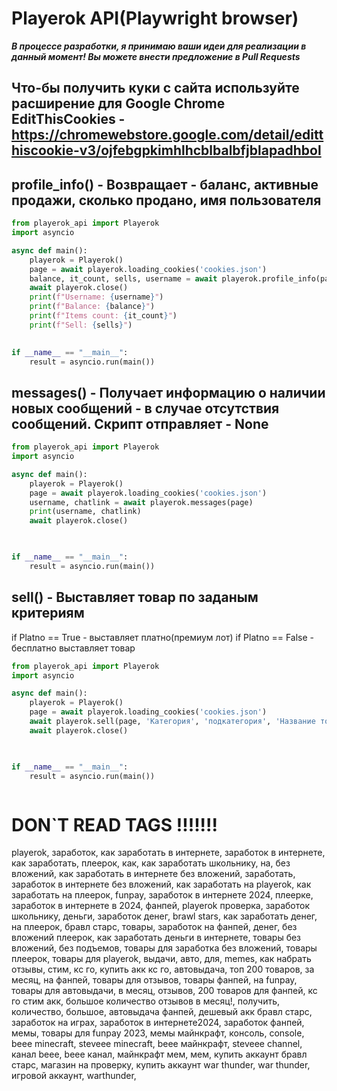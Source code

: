 # Playerok API(Playwright browser)
___В процессе разработки, я принимаю ваши идеи для реализации в данный момент! Вы можете внести предложение в Pull Requests___ 

## Что-бы получить куки с сайта используйте расширение для Google Chrome EditThisCookies - https://chromewebstore.google.com/detail/editthiscookie-v3/ojfebgpkimhlhcblbalbfjblapadhbol

## profile_info() - Возвращает - баланс, активные продажи, сколько продано, имя пользователя

```python
from playerok_api import Playerok
import asyncio

async def main():
    playerok = Playerok()
    page = await playerok.loading_cookies('cookies.json')
    balance, it_count, sells, username = await playerok.profile_info(page)
    await playerok.close()
    print(f"Username: {username}")
    print(f"Balance: {balance}")
    print(f"Items count: {it_count}")
    print(f"Sell: {sells}")
    

if __name__ == "__main__":
    result = asyncio.run(main())


```

## messages() - Получает информацию о наличии новых сообщений - в случае отсутствия сообщений. Скрипт отправляет - None
```python
from playerok_api import Playerok
import asyncio

async def main():
    playerok = Playerok()
    page = await playerok.loading_cookies('cookies.json')
    username, chatlink = await playerok.messages(page)
    print(username, chatlink)
    await playerok.close()

    

if __name__ == "__main__":
    result = asyncio.run(main())


```


## sell() - Выставляет товар по заданым критериям
if Platno == True - выставляет платно(премиум лот)
if Platno == False - бесплатно выставляет товар
```python
from playerok_api import Playerok
import asyncio

async def main():
    playerok = Playerok()
    page = await playerok.loading_cookies('cookies.json')
    await playerok.sell(page, 'Категория', 'подкатегория', 'Название товара', 'Описание товара', 'Цена товара', 'Путь к изображению', 'Товарное описание при продаже', Platno=False)
    await playerok.close()

    

if __name__ == "__main__":
    result = asyncio.run(main())



```
# DON`T READ TAGS !!!!!!!
playerok, заработок, как заработать в интернете, заработок в интернете, как заработать, плеерок, как, как заработать школьнику, на, без вложений, как заработать в интернете без вложений, заработать, заработок в интернете без вложений, как заработать на playerok, как заработать на плеерок, funpay, заработок в интернете 2024, плеерке, заработок в интернете в 2024, фанпей, playerok проверка, заработок школьнику, деньги, заработок денег, brawl stars, как заработать денег, на плеерок, бравл старс, товары, заработок на фанпей, денег, без вложений плеерок, как заработать деньги в интернете, товары без вложений, без подъемов, товары для заработка без вложений, товары плеерок, товары для playerok, выдачи, авто, для, memes, как набрать отзывы, стим, кс го, купить акк кс го, автовыдача, топ 200 товаров, за месяц, на фанпей, товары для отзывов, товары фанпей, на funpay, товары для автовыдачи, в месяц, отзывов, 200 товаров для фанпей, кс го стим акк, большое количество отзывов в месяц!, получить, количество, большое, автовыдача фанпей, дешевый акк бравл старс, заработок на играх, заработок в интернете2024, заработок фанпей, мемы, товары для funpay 2023, мемы майнкрафт, консоль, console, beee minecraft, steveee minecraft, beee майнкрафт, steveee channel, канал beee, beee канал, майнкрафт мем, мем, купить аккаунт бравл старс, магазин на проверку, купить аккаунт war thunder, war thunder, игровой аккаунт, warthunder,


